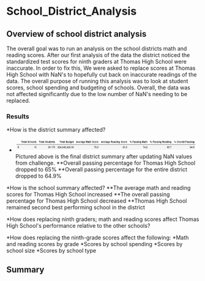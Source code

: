 # School_District_Analysis

## Overview of school district analysis
The overall goal was to run an analysis on the school districts math and reading scores. After our first analysis of the data the district noticed the standardized test scores for ninth graders at Thomas High School were inaccurate. In order to fix this, We were asked to replace scores at Thomas High School with NaN's to hopefully cut back on inaccurate readings of the data. The overall purpose of running this analysis was to look at student scores, school spending and budgeting of schools. Overall, the data was not affected significantly due to the low number of NaN's needing to be replaced.
### Results
*How is the district summary affected?
* ![alt text](https://github.com/amarks5/School_District_Analysis/blob/main/Resources/district_summary.PNG)
Pictured above is the final district summary after updating NaN values from challenge. 
**Overall passing percentage for Thomas High School dropped to 65%
**Overall passing percentage for the entire district dropped to 64.9%

*How is the school summary affected?
**The average math and reading scores for Thomas High School increased
**The overall passing percentage for Thomas High School decreased
**Thomas High School remained second best performing school in the district

*How does replacing ninth graders; math and reading scores affect Thomas High School's performance relative to the other schools?

*How does replacing the ninth-grade scores affect the following:
 *Math and reading scores by grade
 *Scores by school spending
 *Scores by school size
 *Scores by school type

## Summary
